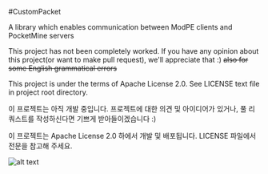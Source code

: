 #CustomPacket

A library which enables communication between ModPE clients and PocketMine servers

This project has not been completely worked.
If you have any opinion about this project(or want to make pull request), we'll appreciate that :)
~~also for some English grammatical errors~~

This project is under the terms of Apache License 2.0. See LICENSE text file in project root directory.


이 프로젝트는 아직 개발 중입니다. 
프로젝트에 대한 의견 및 아이디어가 있거나, 풀 리쿼스트를 작성하신다면 기쁘게 받아들이겠습니다 :)

이 프로젝트는 Apache License 2.0 하에서 개발 및 배포됩니다. LICENSE 파일에서 전문을 참고해 주세요.

![alt text](http://i.imgur.com/zB5OQA3.png "Logo Title Text 1")
